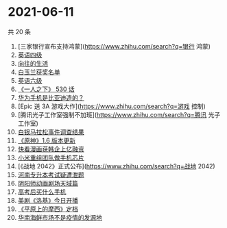 # 2021-06-11

共 20 条

<!-- BEGIN -->
<!-- 最后更新时间 Fri Jun 11 2021 19:04:36 GMT+0800 (China Standard Time) -->

1. [三家银行宣布支持鸿蒙](https://www.zhihu.com/search?q=银行 鸿蒙)
2. [英语四级](https://www.zhihu.com/search?q=英语四级)
3. [向往的生活](https://www.zhihu.com/search?q=向往的生活)
4. [白玉兰获奖名单](https://www.zhihu.com/search?q=白玉兰)
5. [英语六级](https://www.zhihu.com/search?q=英语六级)
6. [《一人之下》 530 话](https://www.zhihu.com/search?q=一人之下)
7. [华为手机是比亚迪造的？](https://www.zhihu.com/search?q=华为手机)
8. [Epic 送 3A 游戏大作](https://www.zhihu.com/search?q=游戏 控制)
9. [腾讯光子工作室强制不加班](https://www.zhihu.com/search?q=腾讯 光子工作室)
10. [白银马拉松事件调查结果](https://www.zhihu.com/search?q=甘肃白银马拉松)
11. [《原神》1.6 版本更新](https://www.zhihu.com/search?q=原神)
12. [快看漫画获韩企上亿融资](https://www.zhihu.com/search?q=快看漫画)
13. [小米重组团队做手机芯片](https://www.zhihu.com/search?q=小米公司)
14. [《战地 2042》正式公布](https://www.zhihu.com/search?q=战地 2042)
15. [河南专升本考试疑遭泄题](https://www.zhihu.com/search?q=河南专升本)
16. [阴阳师动画剧场天域篇](https://www.zhihu.com/search?q=阴阳师)
17. [高考后买什么手机](https://www.zhihu.com/search?q=高考后手机)
18. [美剧《洛基》今日开播](https://www.zhihu.com/search?q=洛基)
19. [《平原上的摩西》定档](https://www.zhihu.com/search?q=平原上的摩西)
20. [华南海鲜市场不是疫情的发源地](https://www.zhihu.com/search?q=华南海鲜市场)

<!-- END -->
